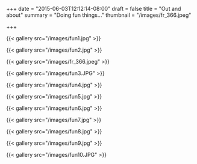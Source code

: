 +++
date = "2015-06-03T12:12:14-08:00"
draft = false 
title = "Out and about"
summary = "Doing fun things..."
thumbnail = "/images/fr_366.jpeg"

+++

<div class="row">

{{< gallery src="/images/fun1.jpg" >}}

{{< gallery src="/images/fun2.jpg" >}}

{{< gallery src="/images/fr_366.jpeg" >}}

{{< gallery src="/images/fun3.JPG" >}}

{{< gallery src="/images/fun4.jpg" >}}

{{< gallery src="/images/fun5.jpg" >}}

{{< gallery src="/images/fun6.jpg" >}}

{{< gallery src="/images/fun7.jpg" >}}

{{< gallery src="/images/fun8.jpg" >}}

{{< gallery src="/images/fun9.jpg" >}}

{{< gallery src="/images/fun10.JPG" >}}

